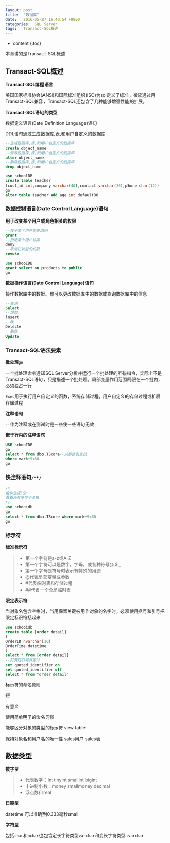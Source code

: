 ```yaml
---
layout: post
title:  "数据库"
date:   2016-05-27 16:40:54 +0800
categories:  SQL Server	
tags: 	Transact-SQL概述
---
```


* content
{:toc}

本章讲的是Transact-SQL概述





## Transact-SQL概述

**Transact-SQL编程语言**

美国国家标准协会(ANSI)和国际标准组织(ISO)为sql定义了标准，微软通过用Transact-SQL兼容，Transact-SQL还包含了几种能够增强性能的扩展。

**Transact-SQL语句的类型**

数据定义语言(Date Definition Language)语句

DDL语句通过生成数据库,表,和用户自定义的数据库

```sql
--生成数据库,表,和用户自定义的数据库
create object_name
--修改数据库,表,和用户自定义的数据库
alter object_name
--删除数据库,表,和用户自定义的数据库
drop object_name
```

```sql
use schoolDB
create table teacher
(cust_id int,company varchar(40),contact varchar(30),phone char(12))
go
alter table teacher add age int default30
```

###  数据控制语言(Date Control Language)语句

**用于改变某个用户或角色相关的权限**

```sql
--授于某个用户能够访问
grant
--拒绝某个用户访问
deny
--取消它以前的权限
revoke
```

```sql
use schooIDB
grant select on products to public
go
```

**数据操作语言(Date Control Language)语句**

操作数据库中的数据。你可以更改数据库中的数据或查询数据库中的信息

```sql
--查询
Select
--增加
lnsert
--改
Delecte
--删除
Update
```

### Transact-SQL语法要素

**批处理`go`**

一个批处理命令通知SQL Server分析并运行一个批处理的所有指令，实际上不是Transact-SQL语句，只是描述一个批处理。局部变量作用范围局限在一个批内，必须独占一行

`Exec`用于执行用户自定义的函数，系统存储过程，用户自定义的存储过程或扩展存储过程

**注释语句**

`--`作为注释或在测试时是一些使一些语句无效

**嵌于行内的注释语句**

```sql
USE schooIDB
go
select * from dbo.TScore--从那张表查找
where mark+9<60
go
```

### 快注释语句`/**/`

```sql
/*
给学生提5分
看看还有多少不及格
*/
use schooidb
go
select * from dbo.TScore where mark+9<60
go
```

### 标示符

**标准标示符**

>* 第一个字符是a-z或A-Z	
>* 第一个字符可以是数字，字母，或各种符号@,$,_
>* 第一个字母是符号时表示有特殊的用途
>* @代表局部变量或参数
>* #代表临时表和存储过程
>* ##代表一个全局临时表

**限定表示符**

当对象名包含空格时，当用保留关键被用作对象的名字时，必须使用括号和引号把限定标识符括起来

```sql
use schooidb
create table [order detail]
(
OrderID nvarchar(10)
OrderTime datetime
)
select * from [order detail]
--打开双引号界定付
set quoted_identifier on
set quoted_identifier off
select * from "order detail"
```

标示符的命名原则

短

有意义

使用简单明了的命名习惯

能够区分对象的类型的标示符 view table

保持对象名和用户名的唯一性 sales用户 sales表



## 数据类型

**数字型**

>* 代表数字：int tinyint smallint bigint 
>* 十进制小数：money smallmoney decimal
>* 浮点数和real

**日期型**

datetime 可以准确到0.333毫秒small

**字符型**

包括`char`和`nchar`也包含定长字符类型`varchar`和变长字符类型`nvarchar`











































































































































































































